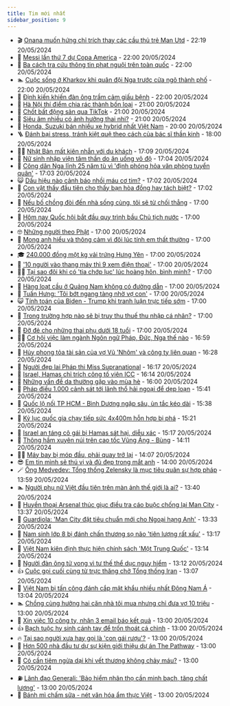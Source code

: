 ```yaml
---
title: Tim mới nhất
sidebar_position: 9
---
```


<!-- vnexpress-tin-moi-nhat:START -->
- 🎬 [Onana muốn hứng chỉ trích thay các cầu thủ trẻ Man Utd](https://vnexpress.net/onana-muon-hung-chi-trich-thay-cac-cau-thu-tre-man-utd-4748499.html) - 22:19 20/05/2024
- 🐎 [Messi lần thứ 7 dự Copa America](https://vnexpress.net/messi-lan-thu-7-du-copa-america-4748498.html) - 22:00 20/05/2024
- 🦍 [Ba cách tra cứu thông tin phạt nguội trên toàn quốc](https://vnexpress.net/ba-cach-tra-cuu-thong-tin-phat-nguoi-tren-toan-quoc-4748442.html) - 22:00 20/05/2024
- 🏊 [Cuộc sống ở Kharkov khi quân đội Nga trước cửa ngõ thành phố](https://vnexpress.net/cuoc-song-o-kharkov-khi-quan-doi-nga-truoc-cua-ngo-thanh-pho-4748054.html) - 22:00 20/05/2024
- 🎊 [Định kiến khiến đàn ông trầm cảm giấu bệnh](https://vnexpress.net/dinh-kien-khien-dan-ong-tram-cam-giau-benh-4746159.html) - 22:00 20/05/2024
- 🎃 [Hà Nội thí điểm chia rác thành bốn loại](https://vnexpress.net/ha-noi-thi-diem-chia-rac-thanh-bon-loai-4748252.html) - 21:00 20/05/2024
- 🧰 [Chốt bất động sản qua TikTok](https://vnexpress.net/chot-bat-dong-san-qua-tiktok-4748494.html) - 21:00 20/05/2024
- 🔭 [Siêu âm nhiều có ảnh hưởng thai nhi?](https://vnexpress.net/sieu-am-nhieu-co-anh-huong-thai-nhi-4748389.html) - 21:00 20/05/2024
- 🫶 [Honda, Suzuki bán nhiều xe hybrid nhất Việt Nam](https://vnexpress.net/honda-suzuki-ban-nhieu-xe-hybrid-nhat-viet-nam-4748183.html) - 20:00 20/05/2024
- 🪜 [Đánh bại stress, tránh kiệt quệ theo cách của bác sĩ thần kinh](https://vnexpress.net/danh-bai-stress-tranh-kiet-que-theo-cach-cua-bac-si-than-kinh-4747967.html) - 18:00 20/05/2024
- 👨‍🏫 [Nhật Bản mất kiên nhẫn với du khách](https://vnexpress.net/nhat-ban-mat-kien-nhan-voi-du-khach-4748273.html) - 17:09 20/05/2024
- 🎊 [Nữ sinh nhập viện tâm thần do ăn uống vô độ](https://vnexpress.net/nu-sinh-nhap-vien-tam-than-do-an-uong-vo-do-4748440.html) - 17:04 20/05/2024
- 🎊 [Công dân Nga lĩnh 25 năm tù vì &#39;định phóng hỏa văn phòng tuyển quân&#39;](https://vnexpress.net/cong-dan-nga-linh-25-nam-tu-vi-dinh-phong-hoa-van-phong-tuyen-quan-4748489.html) - 17:03 20/05/2024
- 😺 [Dấu hiệu nào cảnh báo nhồi máu cơ tim?](https://vnexpress.net/dau-hieu-nao-canh-bao-nhoi-mau-co-tim-4748132.html) - 17:02 20/05/2024
- 🐘 [Con vật thấy đầu tiên cho thấy bạn hòa đồng hay tách biệt?](https://vnexpress.net/con-vat-thay-dau-tien-cho-thay-ban-hoa-dong-hay-tach-biet-4747448.html) - 17:02 20/05/2024
- 🌁 [Nếu bố chồng đòi đến nhà sống cùng, tôi sẽ từ chối thẳng](https://vnexpress.net/neu-bo-chong-doi-den-nha-song-cung-toi-se-tu-choi-thang-4748467.html) - 17:00 20/05/2024
- 🐲 [Hôm nay Quốc hội bắt đầu quy trình bầu Chủ tịch nước](https://vnexpress.net/hom-nay-quoc-hoi-bat-dau-quy-trinh-bau-chu-tich-nuoc-4748464.html) - 17:00 20/05/2024
- 🤓 [Những người theo Phật](https://vnexpress.net/nhung-nguoi-theo-phat-4748427.html) - 17:00 20/05/2024
- 💪 [Mong anh hiểu và thông cảm vì đôi lúc tính em thất thường](https://vnexpress.net/mong-anh-hieu-va-thong-cam-vi-doi-luc-tinh-em-that-thuong-4748404.html) - 17:00 20/05/2024
- 🎓 [240.000 đồng một kg vải trứng Hưng Yên](https://vnexpress.net/240-000-dong-mot-kg-vai-trung-hung-yen-4748310.html) - 17:00 20/05/2024
- 🫣 [&#39;10 người vào thang máy thì 9 xem điện thoại&#39;](https://vnexpress.net/10-nguoi-vao-thang-may-thi-9-xem-dien-thoai-4748290.html) - 17:00 20/05/2024
- 🧑‍💻 [Tại sao đôi khi có &#39;tia chớp lục&#39; lúc hoàng hôn, bình minh?](https://vnexpress.net/tai-sao-doi-khi-co-tia-chop-luc-luc-hoang-hon-binh-minh-4748141.html) - 17:00 20/05/2024
- 🐲 [Hàng loạt cầu ở Quảng Nam không có đường dẫn](https://vnexpress.net/hang-loat-cau-o-quang-nam-khong-co-duong-dan-4747942.html) - 17:00 20/05/2024
- 🌝 [Tuấn Hưng: &#39;Tôi bớt ngang tàng nhờ vợ con&#39;](https://vnexpress.net/tuan-hung-toi-bot-ngang-tang-nho-vo-con-4747790.html) - 17:00 20/05/2024
- 😺 [Tính toán của Biden - Trump khi tranh luận trực tiếp sớm](https://vnexpress.net/tinh-toan-cua-biden-trump-khi-tranh-luan-truc-tiep-som-4747546.html) - 17:00 20/05/2024
- 🐎 [Trong trường hợp nào sẽ bị truy thu thuế thu nhập cá nhân?](https://vnexpress.net/trong-truong-hop-nao-se-bi-truy-thu-thue-thu-nhap-ca-nhan-4745182.html) - 17:00 20/05/2024
- 🎡 [Đỡ đẻ cho những thai phụ dưới 18 tuổi](https://vnexpress.net/do-de-cho-nhung-thai-phu-duoi-18-tuoi-4742476.html) - 17:00 20/05/2024
- 👨‍🏫 [Cơ hội việc làm ngành Ngôn ngữ Pháp, Đức, Nga thế nào](https://vnexpress.net/co-hoi-viec-lam-nganh-ngon-ngu-phap-duc-nga-the-nao-4743883.html) - 16:59 20/05/2024
- 🦆 [Hủy phong tỏa tài sản của vợ Vũ &#39;Nhôm&#39; và công ty liên quan](https://vnexpress.net/huy-phong-toa-tai-san-cua-vo-vu-nhom-va-cong-ty-lien-quan-4748486.html) - 16:28 20/05/2024
- 🚦 [Người đẹp lai Pháp thi Miss Supranational](https://vnexpress.net/nguoi-dep-lai-phap-thi-miss-supranational-4748477.html) - 16:17 20/05/2024
- 💫 [Israel, Hamas chỉ trích công tố viên ICC](https://vnexpress.net/israel-hamas-chi-trich-cong-to-vien-icc-4748471.html) - 16:14 20/05/2024
- 🎉 [Những vấn đề da thường gặp vào mùa hè](https://vnexpress.net/nhung-van-de-da-thuong-gap-vao-mua-he-4748238.html) - 16:00 20/05/2024
- 🌋 [Pháp điều 1.000 cảnh sát tới lãnh thổ hải ngoại để dẹp loạn](https://vnexpress.net/phap-dieu-1-000-canh-sat-toi-lanh-tho-hai-ngoai-de-dep-loan-4748463.html) - 15:41 20/05/2024
- 🤖 [Quốc lộ nối TP HCM - Bình Dương ngập sâu, ùn tắc kéo dài](https://vnexpress.net/quoc-lo-noi-tp-hcm-binh-duong-ngap-sau-un-tac-keo-dai-4748472.html) - 15:38 20/05/2024
- 🦏 [Kỷ lục quốc gia chạy tiếp sức 4x400m hỗn hợp bị phá](https://vnexpress.net/ky-luc-quoc-gia-chay-tiep-suc-4x400m-hon-hop-bi-pha-4748476.html) - 15:21 20/05/2024
- 🦩 [Israel an táng cô gái bị Hamas sát hại, diễu xác](https://vnexpress.net/israel-an-tang-co-gai-bi-hamas-sat-hai-dieu-xac-4748396.html) - 15:17 20/05/2024
- 👺 [Thông hầm xuyên núi trên cao tốc Vũng Áng - Bùng](https://vnexpress.net/thong-ham-xuyen-nui-tren-cao-toc-vung-ang-bung-4748457.html) - 14:11 20/05/2024
- 🧑‍🏫 [Máy bay bị móp đầu, phải quay trở lại](https://vnexpress.net/may-bay-bi-mop-dau-phai-quay-tro-lai-4748458.html) - 14:07 20/05/2024
- 😎 [Em tin mình sẽ thú vị và đủ đẹp trong mắt anh](https://vnexpress.net/em-tin-minh-se-thu-vi-va-du-dep-trong-mat-anh-4748401.html) - 14:00 20/05/2024
- 🪄 [Ông Medvedev: Tổng thống Zelensky là mục tiêu quân sự hợp pháp](https://vnexpress.net/ong-medvedev-tong-thong-zelensky-la-muc-tieu-quan-su-hop-phap-4748445.html) - 13:59 20/05/2024
- 🏊 [Người phụ nữ Việt đầu tiên trên màn ảnh thế giới là ai?](https://vnexpress.net/nguoi-phu-nu-viet-dau-tien-tren-man-anh-the-gioi-la-ai-4748417.html) - 13:40 20/05/2024
- 💃 [Huyền thoại Arsenal thúc giục điều tra cáo buộc chống lại Man City](https://vnexpress.net/huyen-thoai-arsenal-thuc-giuc-dieu-tra-cao-buoc-chong-lai-man-city-4748437.html) - 13:37 20/05/2024
- 🦆 [Guardiola: &#39;Man City đặt tiêu chuẩn mới cho Ngoại hạng Anh&#39;](https://vnexpress.net/guardiola-man-city-dat-tieu-chuan-moi-cho-ngoai-hang-anh-4748416.html) - 13:33 20/05/2024
- 🎊 [Nam sinh lớp 8 bị đánh chấn thương sọ não &#39;tiên lượng rất xấu&#39;](https://vnexpress.net/nam-sinh-lop-8-bi-danh-chan-thuong-so-nao-tien-luong-rat-xau-4748405.html) - 13:17 20/05/2024
- 👺 [Việt Nam kiên định thực hiện chính sách &#39;Một Trung Quốc&#39;](https://vnexpress.net/viet-nam-kien-dinh-thuc-hien-chinh-sach-mot-trung-quoc-4748443.html) - 13:14 20/05/2024
- 🎡 [Người đàn ông tử vong vì tư thế thể dục nguy hiểm](https://vnexpress.net/nguoi-dan-ong-tu-vong-vi-tu-the-the-duc-nguy-hiem-4748412.html) - 13:12 20/05/2024
- 👍 [Cuộc gọi cuối cùng từ trực thăng chở Tổng thống Iran](https://vnexpress.net/cuoc-goi-cuoi-cung-tu-truc-thang-cho-tong-thong-iran-4748420.html) - 13:07 20/05/2024
- 🐎 [Việt Nam bị tấn công đánh cắp mật khẩu nhiều nhất Đông Nam Á](https://vnexpress.net/viet-nam-bi-tan-cong-danh-cap-mat-khau-nhieu-nhat-dong-nam-a-4748314.html) - 13:04 20/05/2024
- 🏊 [Chồng cùng hưởng hai căn nhà tôi mua nhưng chỉ đưa vợ 10 triệu](https://vnexpress.net/chong-cung-huong-hai-can-nha-toi-mua-nhung-chi-dua-vo-10-trieu-4748359.html) - 13:00 20/05/2024
- 🦩 [Xin việc 10 công ty, nhận 3 email báo kết quả](https://vnexpress.net/xin-viec-10-cong-ty-nhan-3-email-bao-ket-qua-4748345.html) - 13:00 20/05/2024
- 👍 [Bạch tuộc hy sinh cánh tay để trốn thoát cá chình](https://vnexpress.net/bach-tuoc-hy-sinh-canh-tay-de-tron-thoat-ca-chinh-4748058.html) - 13:00 20/05/2024
- 🔥 [Tại sao người xưa hay gọi là &#39;con gái rượu&#39;?](https://vnexpress.net/tai-sao-nguoi-xua-hay-goi-la-con-gai-ruou-4746452.html) - 13:00 20/05/2024
- 💄 [Hơn 500 nhà đầu tư dự sự kiện giới thiệu dự án The Pathway](https://vnexpress.net/hon-500-nha-dau-tu-du-su-kien-gioi-thieu-du-an-the-pathway-4748422.html) - 13:00 20/05/2024
- 🤡 [Có cần tiêm ngừa dại khi vết thương không chảy máu?](https://vnexpress.net/co-can-tiem-ngua-dai-khi-vet-thuong-khong-chay-mau-4748274.html) - 13:00 20/05/2024
- ⛽️ [Lãnh đạo Generali: &#39;Bảo hiểm nhân thọ cần minh bạch, tăng chất lượng&#39;](https://vnexpress.net/lanh-dao-generali-bao-hiem-nhan-tho-can-minh-bach-tang-chat-luong-4748122.html) - 13:00 20/05/2024
- 🚀 [Bánh mì chấm sữa - nét văn hóa ẩm thực Việt](https://vnexpress.net/banh-mi-cham-sua-net-van-hoa-am-thuc-viet-4747620.html) - 13:00 20/05/2024<!-- vnexpress-tin-moi-nhat:END -->
